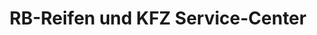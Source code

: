 ---
title: "RB-Reifen und KFZ Service-Center"
url: /wegberg/rb-reifen-und-kfz-service-center/
shop: Autowerkstatt
---